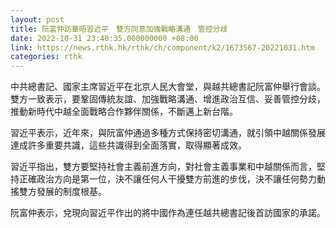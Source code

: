 ```yaml
---
layout: post
title: 阮富仲訪華晤習近平　雙方同意加強戰略溝通　管控分歧
date: 2022-10-31 23:40:35.000000000 +08:00
link: https://news.rthk.hk/rthk/ch/component/k2/1673567-20221031.htm
categories: rthk
---
```


中共總書記、國家主席習近平在北京人民大會堂，與越共總書記阮富仲舉行會談。雙方一致表示，要鞏固傳統友誼、加強戰略溝通、增進政治互信、妥善管控分歧，推動新時代中越全面戰略合作夥伴關係，不斷邁上新台階。

習近平表示，近年來，與阮富仲通過多種方式保持密切溝通，就引領中越關係發展達成許多重要共識，這些共識得到全面落實，取得顯著成效。

習近平指出，雙方要堅持社會主義前進方向，對社會主義事業和中越關係而言，堅持正確政治方向是第一位，決不讓任何人干擾雙方前進的步伐，決不讓任何勢力動搖雙方發展的制度根基。

阮富仲表示，兌現向習近平作出的將中國作為連任越共總書記後首訪國家的承諾。

